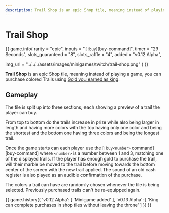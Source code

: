 ```yaml
---
description: Trail Shop is an epic Shop tile, meaning instead of playing a game, you can purchase colored Trails using Gold you earned as king.
---
```


# Trail Shop

{{ game.info(
  rarity = "epic",
  inputs = "[`!buy`][buy-command]",
  timer  = "29 Seconds",
  slots_guaranteed = "8",
  slots_raffle     = "4",
  added            = "v0.12 Alpha",
  
  img_url = "../../../assets/images/minigames/twitch/trail-shop.png"
) }}

**Trail Shop** is an epic Shop tile, meaning instead of playing a game, you can purchase colored Trails using [Gold you earned as king](../../mechanics/earning-gold.md).

## Gameplay

The tile is split up into three sections, each showing a preview of a trail the player can buy.

From top to bottom do the trails increase in prize while also being larger in length and having more colors with the top having only one color and being the shortest and the bottom one having three colors and being the longest trail.

Once the game starts can each player use the [`!buy<number>` command][buy-command] where `<number>` is a number between 1 and 3, matching one of the displayed trails. If the player has enough gold to purchase the trail, will their marble be moved to the trail before moving towards the bottom center of the screen with the new trail applied. The sound of an old cash register is also played as an audible confirmation of the purchase.

The colors a trail can have are randomly chosen whenever the tile is being selected. Previously purchased trails can't be re-equipped again.

{{ game.history({
  'v0.12 Alpha': [
    'Minigame added'
  ],
  'v0.13 Alpha': [
    'King can complete purchases in shop tiles without leaving the throne'
  ]
}) }}